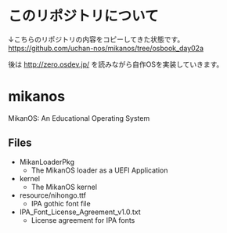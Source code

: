 # このリポジトリについて
↓こちらのリポジトリの内容をコピーしてきた状態です。  
https://github.com/uchan-nos/mikanos/tree/osbook_day02a

後は http://zero.osdev.jp/ を読みながら自作OSを実装していきます。

# mikanos
MikanOS: An Educational Operating System

## Files

- MikanLoaderPkg
    - The MikanOS loader as a UEFI Application
- kernel
    - The MikanOS kernel
- resource/nihongo.ttf
    - IPA gothic font file
- IPA_Font_License_Agreement_v1.0.txt
    - License agreement for IPA fonts

